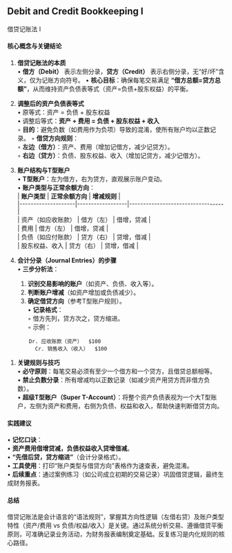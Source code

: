 ## Debit and Credit Bookkeeping I

借贷记账法 I

#### **核心概念与关键结论**
1. **借贷记账法的本质**  
   • **借方（Debit）** 表示左侧分录，**贷方（Credit）** 表示右侧分录，无“好/坏”含义，仅为记账方向符号。
   • **核心目标**：确保每笔交易满足 **“借方总额=贷方总额”**，从而维持资产负债表等式（资产=负债+股东权益）的平衡。

2. **调整后的资产负债表等式**  
   • 原等式：资产 = 负债 + 股东权益  
   • 调整后等式：**资产 + 费用 = 负债 + 股东权益 + 收入**  
     ◦ **目的**：避免负数（如费用作为负项）导致的混淆，使所有账户均以正数记录。
     ◦ **借贷方向规则**：  
       ◦ **左边（借方）**：资产、费用（增加记借方，减少记贷方）。  
       ◦ **右边（贷方）**：负债、股东权益、收入（增加记贷方，减少记借方）。

3. **账户结构与T型账户**  
   • **T型账户**：左为借方，右为贷方，直观展示账户变动。  
   • **账户类型与正常余额方向**：  
     | **账户类型**       | **正常余额方向** | **增减规则**                     |  
     |--------------------|------------------|----------------------------------|  
     | 资产（如应收账款） | 借方（左）       | 借增，贷减                       |  
     | 费用               | 借方（左）       | 借增，贷减                       |  
     | 负债（如应付账款） | 贷方（右）       | 贷增，借减                       |  
     | 股东权益、收入     | 贷方（右）       | 贷增，借减                       |  

4. **会计分录（Journal Entries）的步骤**  
   • **三步分析法**：  
     1. **识别交易影响的账户**（如资产、负债、收入等）。  
     2. **判断账户增减**（如资产增加或负债减少）。  
     3. **确定借贷方向**（参考T型账户规则）。  
   • **记录格式**：  
     ◦ 借方先列，贷方次之，贷方缩进。  
     ◦ 示例： 
 
```  
       Dr. 应收账款（资产）  $100  
         Cr. 销售收入（收入）  $100  
```

1. **关键规则与技巧**  
   • **必守原则**：每笔交易必须有至少一个借方和一个贷方，且借贷总额相等。  
   • **禁止负数分录**：所有增减均以正数记录（如减少资产用贷方而非借方负数）。  
   • **超级T型账户（Super T-Account）**：将整个资产负债表视为一个大T型账户，左侧为资产和费用，右侧为负债、权益和收入，帮助快速判断借贷方向。

#### **实践建议**
• **记忆口诀**：  
  • **资产费用借增贷减，负债权益收入贷增借减**。  
  • **“先借后贷，贷方缩进”**（会计分录格式）。  
• **工具使用**：打印“账户类型与借贷方向”表格作为速查表，避免混淆。  
• **后续重点**：通过案例练习（如公司成立初期的交易记录）巩固借贷逻辑，最终生成财务报表。

#### **总结**
借贷记账法是会计语言的“语法规则”，掌握其方向性逻辑（左借右贷）及账户类型特性（资产/费用 vs 负债/权益/收入）是关键。通过系统分析交易、遵循借贷平衡原则，可准确记录业务活动，为财务报表编制奠定基础。反复练习是内化规则的核心路径。
